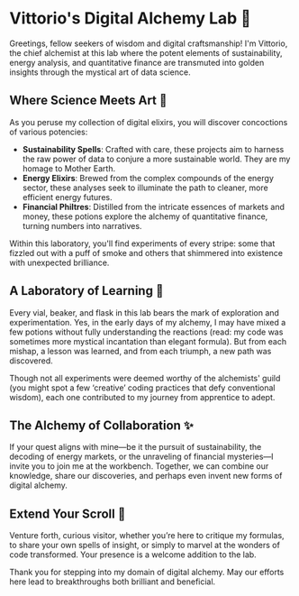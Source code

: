 # Vittorio's Digital Alchemy Lab 🌟

Greetings, fellow seekers of wisdom and digital craftsmanship! I'm Vittorio, the chief alchemist at this lab where the potent elements of sustainability, energy analysis, and quantitative finance are transmuted into golden insights through the mystical art of data science.

## Where Science Meets Art 🎨

As you peruse my collection of digital elixirs, you will discover concoctions of various potencies:

- **Sustainability Spells**: Crafted with care, these projects aim to harness the raw power of data to conjure a more sustainable world. They are my homage to Mother Earth.
- **Energy Elixirs**: Brewed from the complex compounds of the energy sector, these analyses seek to illuminate the path to cleaner, more efficient energy futures.
- **Financial Philtres**: Distilled from the intricate essences of markets and money, these potions explore the alchemy of quantitative finance, turning numbers into narratives.

Within this laboratory, you'll find experiments of every stripe: some that fizzled out with a puff of smoke and others that shimmered into existence with unexpected brilliance.

## A Laboratory of Learning 🔬

Every vial, beaker, and flask in this lab bears the mark of exploration and experimentation. Yes, in the early days of my alchemy, I may have mixed a few potions without fully understanding the reactions (read: my code was sometimes more mystical incantation than elegant formula). But from each mishap, a lesson was learned, and from each triumph, a new path was discovered.

Though not all experiments were deemed worthy of the alchemists' guild (you might spot a few ‘creative’ coding practices that defy conventional wisdom), each one contributed to my journey from apprentice to adept.

## The Alchemy of Collaboration ✨

If your quest aligns with mine—be it the pursuit of sustainability, the decoding of energy markets, or the unraveling of financial mysteries—I invite you to join me at the workbench. Together, we can combine our knowledge, share our discoveries, and perhaps even invent new forms of digital alchemy.

## Extend Your Scroll 📜

Venture forth, curious visitor, whether you’re here to critique my formulas, to share your own spells of insight, or simply to marvel at the wonders of code transformed. Your presence is a welcome addition to the lab.

Thank you for stepping into my domain of digital alchemy. May our efforts here lead to breakthroughs both brilliant and beneficial.
